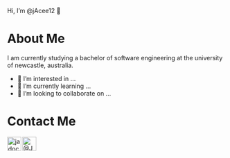 Hi, I’m @jAcee12 👋

# About Me
I am currently studying a bachelor of software engineering at the university of newcastle, australia.
- 👀 I’m interested in ...
- 🌱 I’m currently learning ...
- 💞️ I’m looking to collaborate on ...
# Contact Me
[<img align="left" alt="jadocee#4635" width="32px" src="https://img.icons8.com/fluency/48/000000/discord.png" />][twitter]
[<img align="left" alt="@JaCee____" width="32px" src="https://img.icons8.com/fluency/48/000000/twitter.png" />][twitter]


<!---
jAcee12/jAcee12 is a ✨ special ✨ repository because its `README.md` (this file) appears on your GitHub profile.
You can click the Preview link to take a look at your changes.
--->


[twitter]: https://twitter.com/https://twitter.com/JaCee____
[discord]: https://discordapp.com/users/390237452595363866

